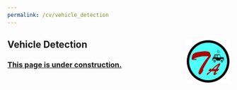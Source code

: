 ```yaml
---
permalink: /cv/vehicle_detection
---
```


## Vehicle Detection <a href="../../index.html"><img style="float: right;" src="/img/logo_circle.png" height="100" width="100">

### This page is under construction.
